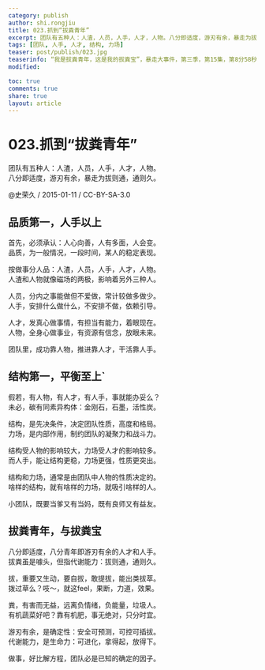 ```yaml
---
category: publish
author: shi.rongjiu
title: 023.抓到“拔粪青年”
excerpt: 团队有五种人：人渣，人员，人手，人才，人物。八分即适度，游刃有余，暴走为拔则通，通则久。
tags: [团队, 人手, 人才, 结构, 力场]
teaser: post/publish/023.jpg
teaserinfo: “我是拔粪青年，这是我的拔粪宝”，暴走大事件，第三季，第15集，第8分58秒。
modified: 

toc: true
comments: true
share: true
layout: article
---
```


# 023.抓到“拔粪青年”

团队有五种人：人渣，人员，人手，人才，人物。  
八分即适度，游刃有余，暴走为拔则通，通则久。

@史荣久 / 2015-01-11 / CC-BY-SA-3.0  

## 品质第一，人手以上

首先，必须承认：人心向善，人有多面，人会变。  
品质，为一般情况，一段时间，某人的稳定表现。

按做事分人品：人渣，人员，人手，人才，人物。  
人渣和人物就像磁场的两极，影响着另外三种人。

人员，分内之事能做但不爱做，常计较做多做少。  
人手，安排什么做什么，不安排不做，依赖引导。

人才，发真心做事情，有担当有能力，着眼现在。  
人物，全身心做事业，有资源有信念，放眼未来。

团队里，成功靠人物，推进靠人才，干活靠人手。

## 结构第一，平衡至上`

假若，有人物，有人才，有人手，事就能办妥么？  
未必，碳有同素异构体：金刚石，石墨，活性炭。

结构，是先决条件，决定团队性质，高度和格局。  
力场，是内部作用，制约团队的凝聚力和战斗力。

结构受人物的影响较大，力场受人才的影响较多。  
而人手，能让结构更稳，力场更强，性质更突出。

结构和力场，通常是由团队中人物的性质决定的。  
啥样的结构，就有啥样的力场，就吸引啥样的人。  

小团队，既要当爹又有当妈，既有良师又有益友。  

## 拔粪青年，与拔粪宝

八分即适度，八分青年即游刃有余的人才和人手。  
拔粪虽是噱头，但指代谢能力：拔则通，通则久。

拔，重要又生动，要自拔，敢提拔，能出类拔萃。  
拨过草么？吱～，就这feel，果断，力道，效果。

粪，有害而无益，远离负情绪，负能量，垃圾人。  
有机蔬菜好吧？靠有机肥，事无绝对，只分时宜。

游刃有余，是确定性：安全可预测，可控可插拔。  
代谢能力，是生命力：可进化，拿得起，放得下。

做事，好比解方程，团队必是已知的确定的因子。